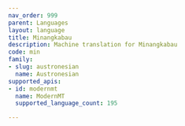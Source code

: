 ```yaml
---
nav_order: 999
parent: Languages
layout: language
title: Minangkabau
description: Machine translation for Minangkabau
code: min
family:
- slug: austronesian
  name: Austronesian
supported_apis:
- id: modernmt
  name: ModernMT
  supported_language_count: 195

---
```



